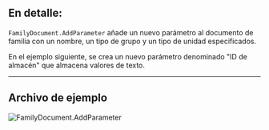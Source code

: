 ## En detalle:
`FamilyDocument.AddParameter` añade un nuevo parámetro al documento de familia con un nombre, un tipo de grupo y un tipo de unidad especificados.

En el ejemplo siguiente, se crea un nuevo parámetro denominado "ID de almacén" que almacena valores de texto.
___
## Archivo de ejemplo

![FamilyDocument.AddParameter](./Revit.Application.FamilyDocument.AddParameter_img.jpg)
